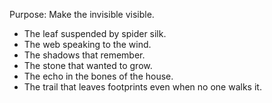 Purpose: Make the invisible visible.
- The leaf suspended by spider silk.
- The web speaking to the wind.
- The shadows that remember.
- The stone that wanted to grow.
- The echo in the bones of the house.
- The trail that leaves footprints even when no one walks it.
